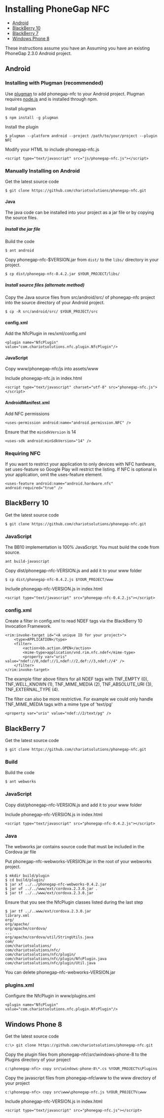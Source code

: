 # Installing PhoneGap NFC

* [Android](#android)
* [BlackBerry 10](#blackberry-10)
* [BlackBerry 7](#blackberry-7)
* [Windows Phone 8](#windows-phone-8)

These instructions assume you have an Assuming you have an existing PhoneGap 2.3.0 Android project.

## Android

### Installing with Plugman (recommended)

Use [plugman](https://github.com/imhotep/plugman) to add phonegap-nfc to your Android project.  Plugman requires [node.js](http://nodejs.org) and is installed through npm.

Install plugman

    $ npm install -g plugman

Install the plugin

    $ plugman --platform android --project /path/to/your/project --plugin NFC

Modify your HTML to include phonegap-nfc.js

    <script type="text/javascript" src="js/phonegap-nfc.js"></script>  

### Manually Installing on Android

Get the latest source code

    $ git clone https://github.com/chariotsolutions/phonegap-nfc.git

#### Java

The java code can be installed into your project as a jar file or by copying the source files.

##### Install the jar file

Build the code

    $ ant android
    
Copy phonegap-nfc-$VERSION.jar from `dist/` to the `libs/` directory in your project.

    $ cp dist/phonegap-nfc-0.4.2.jar $YOUR_PROJECT/libs/

##### Install source files (alternate method)

Copy the Java source files from src/android/src/ of phonegap-nfc project into the source directory of your Android project.

    $ cp -R src/android/src/ $YOUR_PROJECT/src

#### config.xml 

Add the NfcPlugin in res/xml/config.xml

    <plugin name="NfcPlugin" value="com.chariotsolutions.nfc.plugin.NfcPlugin"/>

#### JavaScript 

Copy www/phonegap-nfc/js into assets/www
    
Include phonegap-nfc.js in index.html

    <script type="text/javascript" charset="utf-8" src="phonegap-nfc.js"></script>        

#### AndroidManifest.xml

Add NFC permissions

    <uses-permission android:name="android.permission.NFC" />

Ensure that the `minSdkVersion` is 14

    <uses-sdk android:minSdkVersion="14" />
    
### Requiring NFC

If you want to restrict your application to only devices with NFC hardware, set uses-feature so Google Play will restrict the listing.  If NFC is optional in your application, omit the uses-feature element.

    <uses-feature android:name="android.hardware.nfc" android:required="true" />

## BlackBerry 10

Get the latest source code

    $ git clone https://github.com/chariotsolutions/phonegap-nfc.git

### JavaScript 

The BB10 implementation is 100% JavaScript.  You must build the code from source.

    ant build-javascript

Copy dist/phonegap-nfc-VERSION.js and add it to your www folder

    $ cp dist/phonegap-nfc-0.4.2.js $YOUR_PROJECT/www
    
Include phonegap-nfc-VERSION.js in index.html

    <script type="text/javascript" src="phonegap-nfc-0.4.2.js"></script>        

### config.xml

Create a filter in config.xml to read NDEF tags via the BlackBerry 10 Invocation Framework.

    <rim:invoke-target id="<A unique ID for your project>">
        <type>APPLICATION</type>
        <filter>
            <action>bb.action.OPEN</action>
            <mime-type>application/vnd.rim.nfc.ndef</mime-type>
            <property var="uris" value="ndef://0,ndef://1,ndef://2,def://3,ndef://4" /> 
        </filter>
    </rim:invoke-target>

The example filter above filters for all NDEF tags with TNF_EMPTY (0), TNF_WELL_KNOWN (1), TNF_MIME_MEDIA (2), TNF_ABSOLUTE_URI (3), TNF_EXTERNAL_TYPE (4).

The filter can also be more restrictive.  For example we could only handle TNF_MIME_MEDIA tags with a mime type of 'text/pg'

    <property var="uris" value="ndef://2/text/pg" /> 

## BlackBerry 7

Get the latest source code

    $ git clone https://github.com/chariotsolutions/phonegap-nfc.git

### Build

Build the code

    $ ant webworks

### JavaScript 

Copy dist/phonegap-nfc-VERSION.js and add it to your www folder
    
Include phonegap-nfc-VERSION.js in index.html

    <script type="text/javascript" src="phonegap-nfc-0.4.2.js"></script>       

### Java

The webworks jar contains source code that must be included in the Cordova jar file

Put phonegap-nfc-webworks-VERSION.jar in the root of your webworks project.

    $ mkdir build/plugin
    $ cd build/plugin/
    $ jar xf ../../phonegap-nfc-webworks-0.4.2.jar
    $ jar uf ../../www/ext/cordova.2.3.0.jar .
    $ jar tf ../../www/ext/cordova.2.3.0.jar
	
Ensure that you see the NfcPlugin classes listed during the last step

    $ jar tf ../..www/ext/cordova.2.3.0.jar
    library.xml
    org/
    org/apache/
    org/apache/cordova/
    ...
    org/apache/cordova/util/StringUtils.java
    com/
    com/chariotsolutions/
    com/chariotsolutions/nfc/
    com/chariotsolutions/nfc/plugin/
    com/chariotsolutions/nfc/plugin/NfcPlugin.java
    com/chariotsolutions/nfc/plugin/Util.java
	
You can delete phonegap-nfc-webworks-VERSION.jar

### plugins.xml

Configure the NfcPlugin in www/plugins.xml

    <plugin name="NfcPlugin" value="com.chariotsolutions.nfc.plugin.NfcPlugin"/>
    
## Windows Phone 8

Get the latest source code

    c:\> git clone https://github.com/chariotsolutions/phonegap-nfc.git

Copy the plugin files from phonegap-nfc\src\windows-phone-8 to the Plugins directory of your project

    c:\phonegap-nfc> copy src\windows-phone-8\*.cs %YOUR_PROJECT%\Plugins
    
Copy the javascript files from phonegap-nfc\www to the www directory of your project

    c:\phonegap-nfc> copy src\www\phonegap-nfc.js %YOUR_PROJECT%\www
    
Include phonegap-nfc-VERSION.js in index.html

    <script type="text/javascript" src="phonegap-nfc.js"></script>   
